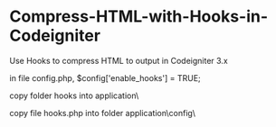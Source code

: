 # Compress-HTML-with-Hooks-in-Codeigniter
Use Hooks to compress HTML to output in Codeigniter 3.x

in file config.php,
$config['enable_hooks'] = TRUE;

copy folder hooks into application\

copy file hooks.php into folder application\config\
